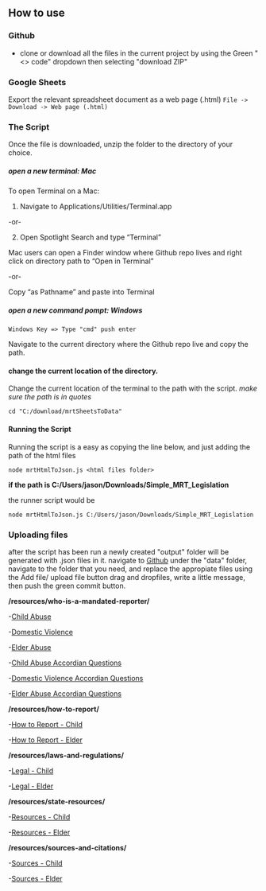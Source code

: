 ## How to use


### Github
 - clone or download all the files in the current project by using the Green "<> code" dropdown then selecting "download ZIP"


### Google Sheets
 Export the relevant spreadsheet document as a web page (.html) 
 `File -> Download -> Web page (.html)` 


### The Script
Once the file is downloaded, unzip the folder to the directory of your choice.

##### open a new terminal: *Mac*
 To open Terminal on a Mac:
1. Navigate to Applications/Utilities/Terminal.app

-or-

2. Open Spotlight Search and type “Terminal”

Mac users can open a Finder window where Github repo lives and right click on directory path to “Open in Terminal”

-or-

Copy “as Pathname” and paste into Terminal


 ##### open a new command pompt: *Windows*
 `Windows Key => Type "cmd" push enter`


Navigate to the current directory  where the Github repo live and copy the path.



#### change the current location of the directory.
Change the current location of the terminal to the path with the script.  *make sure the path is in quotes*

`cd "C:/download/mrtSheetsToData"`


#### Running the Script
Running the script is a easy as copying the line below, and just adding the path of the html files

```
node mrtHtmlToJson.js <html files folder>
```

__if the path is C:/Users/jason/Downloads/Simple_MRT_Legislation__

the runner script would be 
```
node mrtHtmlToJson.js C:/Users/jason/Downloads/Simple_MRT_Legislation
```

### Uploading files
after the script has been run a newly created "output" folder will be generated with .json files in it.
navigate to [Github](https://github.com/GROWDND/mandatedReporterTraining/)
under the  "data" folder, navigate to the folder that you need, and replace the appropiate files using the Add file/ upload file button
drag and dropfiles, write a little message, then push the green commit button.


__/resources/who-is-a-mandated-reporter/__

-[Child Abuse](https://github.com/GROWDND/mandatedReporterTraining/tree/master/data/who_is_a_mandated_reporter)

-[Domestic Violence](https://github.com/GROWDND/mandatedReporterTraining/tree/master/data/who_is_a_mandated_reporter)

-[Elder Abuse](https://github.com/GROWDND/mandatedReporterTraining/tree/master/data/who_is_a_mandated_reporter)

-[Child Abuse Accordian Questions](https://github.com/GROWDND/mandatedReporterTraining/tree/master/data/who_is_a_mandated_reporter)

-[Domestic Violence Accordian Questions](https://github.com/GROWDND/mandatedReporterTraining/tree/master/data/who_is_a_mandated_reporter)

-[Elder Abuse Accordian Questions](https://github.com/GROWDND/mandatedReporterTraining/tree/master/data/who_is_a_mandated_reporter)




__/resources/how-to-report/__

-[How to Report - Child](https://github.com/GROWDND/mandatedReporterTraining/tree/master/data/states/how_to_report)

-[How to Report - Elder](https://github.com/GROWDND/mandatedReporterTraining/tree/master/data/states/how_to_report)

__/resources/laws-and-regulations/__

-[Legal - Child](https://github.com/GROWDND/mandatedReporterTraining/tree/master/data/states/childAbuse/legal)

-[Legal - Elder](https://github.com/GROWDND/mandatedReporterTraining/tree/master/data/states/elderAbuse/legal)


__/resources/state-resources/__

-[Resources - Child](https://github.com/GROWDND/mandatedReporterTraining/tree/master/data/states/childAbuse/resources)

-[Resources - Elder](https://github.com/GROWDND/mandatedReporterTraining/tree/master/data/states/elderAbuse/resources)


__/resources/sources-and-citations/__

-[Sources - Child](https://github.com/GROWDND/mandatedReporterTraining/tree/master/data/sources/childAbuse)

-[Sources - Elder](https://github.com/GROWDND/mandatedReporterTraining/tree/master/data/sources/elderAbuse)

